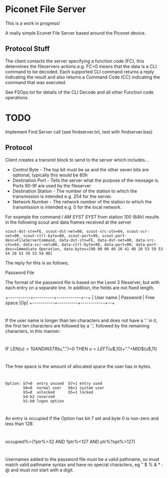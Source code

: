 # Piconet File Server

This is a work in progress!

A really simple Econet File Server based around the Piconet device.


## Protocol Stuff

The client contacts the server specifying a function code (FC), this determines the fileservers actions.e.g. 
FC=0 means that the data is a CLI command to be decoded. Each supported CLI command returns a reply indicating
the result and also returns a Command Code (CC) indicating the command that was executed.

See FSOps.txt for details of the CLI Decode and all other Function code operations.


# TODO

Implement Find Server call (see findserver.txt, test with findserver.bas)


## Protocol


Client creates a transmit block to send to the server which includes...

* Control Byte - The top bit must be se and the other seven bits are optional, typically this would be 80h
* Destination Port - Tells the server what the purpose of the message is. Ports 90-9f are used by the fileserver
* Destination Station - The number of the station to which the transmission is intended e.g. 254 for the server.
* Network Number - The network number of the station to which the transmission is intended e.g. 0 for the local network.

For example the command _I AM SYST SYST_  from station 100 (64h) results in the following scout and data frames received at the server

    scout-dst-stn=FE, scout-dst-net=00, scout-src-stn=64, scout-scr-net=00, scout-ctrl-byte=80, scout-port=99, scout-port-desc=FileServerCommand, data-dst-stn=FE, data-dst-net=00, data-src-stn=64, data-scr-net=00, data-ctrl-byte=90, data-port=00, data-port-desc=Immediate Operation, data-bytes=[00 00 00 49 20 41 4D 20 53 59 53 54 20 53 59 53 54 0D]

The reply for this is as follows;


 Password File

The format of the password file is based on the Level 3 fileserver,
but with each entry on a separate line. In addition, the fields are
not fixed length.

+-----------+----------+------------+--+
| User name | Password | Free space |Op|
+-----------+----------+------------+--+
#
If the user name is longer than ten characters and does not have a '.' in
it, the first ten characters are followed by a '.', followed by the
remaining characters, in this manner:
#
   IF LEN(u$)>10 AND INSTR(u$,".")=0 THEN u$=LEFT$(u$,10)+"."+MID$(u$,11)
#
The free space is the amount of allocated space the user has in bytes.
#
    Option: b7=0  entry unused  b7=1 entry used
            b6=0  normal user   b6=1 system user
            b5=0  unlocked      b5=1 locked
            b4-b2 reserved
            b1-b0 logon option
#
An entry is occupied if the Option has bit 7 set and byte 0 is non-zero and
less than 128:
#
   occupied%=(?ptr%>32 AND ?ptr%<127 AND ptr%?opt%>127)
#
Usernames added to the password file must be a valid pathname, so must match
valid pathname syntax and have no special characters, eg " $ % & * : @ and
must not start with a digit.